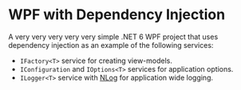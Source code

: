 # WPF with Dependency Injection
A very very very very very simple .NET 6 WPF project that uses dependency injection as an example of the following services:
- `IFactory<T>` service for creating view-models.
- `IConfiguration` and `IOptions<T>` services for application options.
- `ILogger<T>` service with [NLog](https://nlog-project.org/) for application wide logging.
